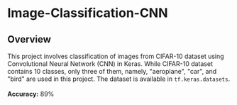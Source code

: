 # Image-Classification-CNN
## Overview
This project involves classification of images from CIFAR-10 dataset using Convolutional Neural Network (CNN) in Keras. While CIFAR-10 dataset contains 10 classes, only three of them, namely, "aeroplane", "car", and "bird" are used in this project. The dataset is available in ``tf.keras.datasets``.
<br><br>
**Accuracy:** 89%